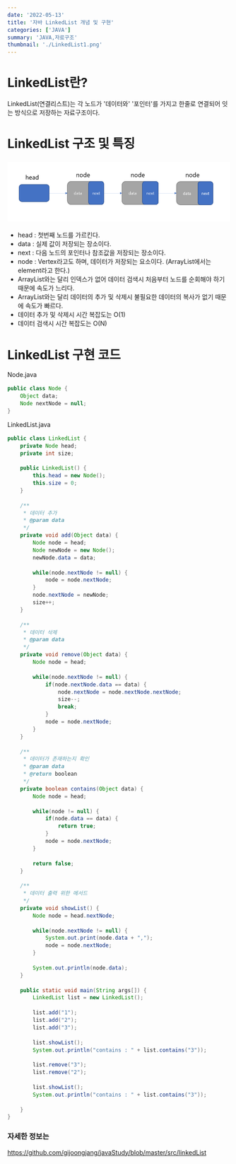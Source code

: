 ```yaml
---
date: '2022-05-13'
title: '자바 LinkedList 개념 및 구현'
categories: ['JAVA']
summary: 'JAVA,자료구조'
thumbnail: './LinkedList1.png'
---
```


# LinkedList란?
LinkedList(연결리스트)는 각 노드가 '데이터와' '포인터'를 가지고 한줄로 연결되어 잇는 방식으로 저장하는 자료구조이다.

# LinkedList 구조 및 특징
### <img src="./LinkedList1.png" />
- head : 첫번째 노드를 가르킨다.
- data : 실제 값이 저장되는 장소이다.
- next : 다음 노드의 포인터나 참조값을 저장되는 장소이다.
- node : Vertex라고도 하며, 데이터가 저장되는 요소이다. (ArrayList에서는 element라고 한다.)
- ArrayList와는 달리 인덱스가 없어 데이터 검색시 처음부터 노드를 순회해야 하기 때문에 속도가 느리다. 
- ArrayList와는 달리 데이터의 추가 및 삭제시 불필요한 데이터의 복사가 없기 때문에 속도가 빠르다.
- 데이터 추가 및 삭제시 시간 복잡도는 O(1)
- 데이터 검색시 시간 복잡도는 O(N)

# LinkedList 구현 코드
Node.java
```java
public class Node {
    Object data;
    Node nextNode = null;
}
```
LinkedList.java
```java
public class LinkedList {
    private Node head;
    private int size;

    public LinkedList() {
        this.head = new Node();
        this.size = 0;
    }

    /**
     * 데이터 추가
     * @param data 
     */
    private void add(Object data) {
        Node node = head;
        Node newNode = new Node();
        newNode.data = data;

        while(node.nextNode != null) {
            node = node.nextNode;
        }
        node.nextNode = newNode;
        size++;
    }

    /**
     * 데이터 삭제
     * @param data 
     */
    private void remove(Object data) {
        Node node = head;

        while(node.nextNode != null) {
            if(node.nextNode.data == data) {
                node.nextNode = node.nextNode.nextNode;
                size--;
                break;
            }
            node = node.nextNode;
        }
    }

    /**
     * 데이터가 존재하는지 확인
     * @param data
     * @return boolean 
     */
    private boolean contains(Object data) {
        Node node = head;

        while(node != null) {
            if(node.data == data) {
                return true;
            }
            node = node.nextNode;
        }

        return false;
    }

    /**
     * 데이터 출력 위한 메서드 
     */
    private void showList() {
        Node node = head.nextNode;

        while(node.nextNode != null) {
            System.out.print(node.data + ",");
            node = node.nextNode;
        }

        System.out.println(node.data);
    }

    public static void main(String args[]) {
        LinkedList list = new LinkedList();

        list.add("1");
        list.add("2");
        list.add("3");

        list.showList();
        System.out.println("contains : " + list.contains("3"));

        list.remove("3");
        list.remove("2");

        list.showList();
        System.out.println("contains : " + list.contains("3"));

    }
}
```

### 자세한 정보는
<https://github.com/gijoongjang/javaStudy/blob/master/src/linkedList>








